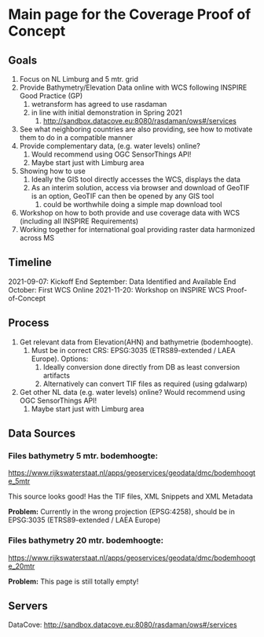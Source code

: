 # Main page for the Coverage Proof of Concept

## Goals
1. Focus on NL Limburg and 5 mtr. grid
1. Provide Bathymetry/Elevation Data online with WCS following INSPIRE Good Practice (GP)
   1. wetransform has agreed to use rasdaman 
   2. in line with initial demonstration in Spring 2021
      1. http://sandbox.datacove.eu:8080/rasdaman/ows#/services
1. See what neighboring countries are also providing, see how to motivate them to do in a compatible manner
1. Provide complementary data, (e.g. water levels) online? 
   1. Would recommend using OGC SensorThings API!
   1. Maybe start just with Limburg area
1. Showing how to use
   1. Ideally the GIS tool directly accesses the WCS, displays the data
   1. As an interim solution, access via browser and download of GeoTIF is an option, GeoTIF can then be opened by any GIS tool
      1. could be worthwhile doing a simple map download tool
1. Workshop on how to both provide and use coverage data with WCS (including all INSPIRE Requirements)
1. Working together for international goal providing raster data harmonized across MS

## Timeline

2021-09-07: Kickoff
End September: Data Identified and Available 
End October: First WCS Online
2021-11-20: Workshop on INSPIRE WCS Proof-of-Concept

## Process

1. Get relevant data from Elevation(AHN) and bathymetrie (bodemhoogte).
   1. Must be in correct CRS: EPSG:3035 (ETRS89-extended / LAEA Europe). Options:
      1. Ideally conversion done directly from DB as least conversion artifacts
      2. Alternatively can convert TIF files as required (using gdalwarp)
3. Get other NL data (e.g. water levels) online? Would recommend using OGC SensorThings API!
   1. Maybe start just with Limburg area


## Data Sources

### Files bathymetry 5 mtr. bodemhoogte:
https://www.rijkswaterstaat.nl/apps/geoservices/geodata/dmc/bodemhoogte_5mtr

This source looks good! Has the TIF files, XML Snippets and XML Metadata 

**Problem:** Currently in the wrong projection (EPSG:4258), should be in EPSG:3035 (ETRS89-extended / LAEA Europe)

### Files bathymetry 20 mtr. bodemhoogte:
https://www.rijkswaterstaat.nl/apps/geoservices/geodata/dmc/bodemhoogte_20mtr

**Problem:** This page is still totally empty!


## Servers

DataCove: http://sandbox.datacove.eu:8080/rasdaman/ows#/services
